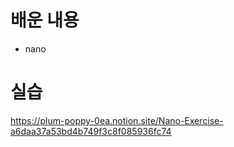 # 배운 내용
- nano



# 실습
https://plum-poppy-0ea.notion.site/Nano-Exercise-a6daa37a53bd4b749f3c8f085936fc74